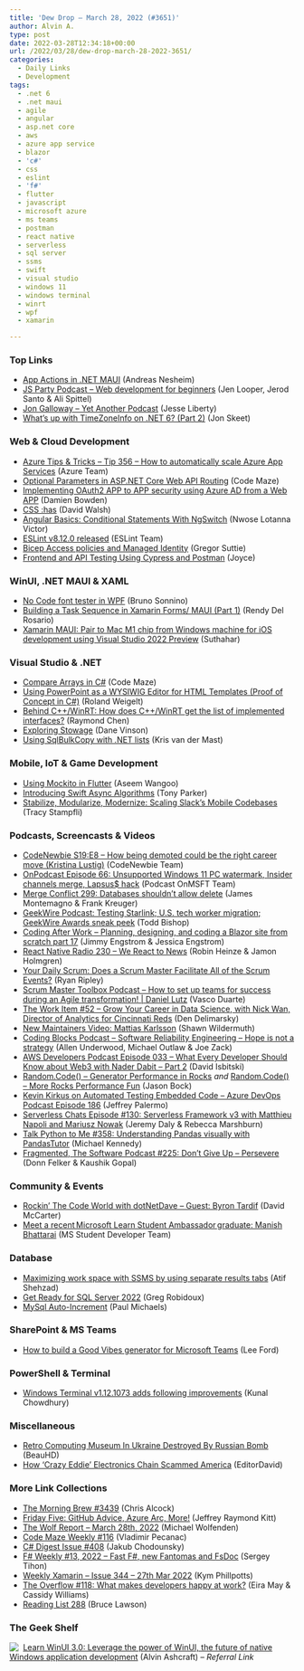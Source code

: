 ```yaml
---
title: 'Dew Drop – March 28, 2022 (#3651)'
author: Alvin A.
type: post
date: 2022-03-28T12:34:18+00:00
url: /2022/03/28/dew-drop-march-28-2022-3651/
categories:
  - Daily Links
  - Development
tags:
  - .net 6
  - .net maui
  - agile
  - angular
  - asp.net core
  - aws
  - azure app service
  - blazor
  - 'c#'
  - css
  - eslint
  - 'f#'
  - flutter
  - javascript
  - microsoft azure
  - ms teams
  - postman
  - react native
  - serverless
  - sql server
  - ssms
  - swift
  - visual studio
  - windows 11
  - windows terminal
  - winrt
  - wpf
  - xamarin

---
```

### <a name="top"></a>Top Links

  * <a href="https://www.andreasnesheim.no/app-actions-in-net-maui/" target="_blank" rel="noopener">App Actions in .NET MAUI</a> (Andreas Nesheim)
  * <a href="https://changelog.com/jsparty/218" target="_blank" rel="noopener">JS Party Podcast &#8211; Web development for beginners</a> (Jen Looper, Jerod Santo & Ali Spittel)
  * <a href="https://jesseliberty.com/2022/03/26/jon-galloway-yet-another-podcast/" target="_blank" rel="noopener">Jon Galloway – Yet Another Podcast</a> (Jesse Liberty)
  * <a href="https://codeblog.jonskeet.uk/2022/03/27/whats-up-with-timezoneinfo-on-net-6-part-2/" target="_blank" rel="noopener">What’s up with TimeZoneInfo on .NET 6? (Part 2)</a> (Jon Skeet)



### <a name="web"></a>Web & Cloud Development

  * <a href="https://microsoft.github.io/AzureTipsAndTricks/blog/tip356.html" target="_blank" rel="noopener">Azure Tips & Tricks &#8211; Tip 356 &#8211; How to automatically scale Azure App Services</a> (Azure Team)
  * <a href="https://code-maze.com/aspnetcore-web-api-optional-parameters/" target="_blank" rel="noopener">Optional Parameters in ASP.NET Core Web API Routing</a> (Code Maze)
  * <a href="https://damienbod.com/2022/03/28/implementing-oauth2-app-to-app-security-using-azure-ad-from-a-web-app/" target="_blank" rel="noopener">Implementing OAuth2 APP to APP security using Azure AD from a Web APP</a> (Damien Bowden)
  * <a href="https://davidwalsh.name/css-has" target="_blank" rel="noopener">CSS :has</a> (David Walsh)
  * <a href="https://www.telerik.com/blogs/angular-basics-conditional-statements-ngswitch" target="_blank" rel="noopener">Angular Basics: Conditional Statements With NgSwitch</a> (Nwose Lotanna Victor)
  * <a href="https://eslint.org/blog/2022/03/eslint-v8.12.0-released" target="_blank" rel="noopener">ESLint v8.12.0 released</a> (ESLint Team)
  * <a href="https://gregorsuttie.com/2022/03/26/bicep-access-policies-and-managed-identity/" target="_blank" rel="noopener">Bicep Access policies and Managed Identity</a> (Gregor Suttie)
  * <a href="https://blog.postman.com/front-end-api-testing-cypress-postman/" target="_blank" rel="noopener">Frontend and API Testing Using Cypress and Postman</a> (Joyce)



### <a name="silverlight"></a>WinUI, .NET MAUI & XAML

  * <a href="https://blogs.msmvps.com/bsonnino/2022/03/18/no-code-font-tester-in-wpf/" target="_blank" rel="noopener">No Code font tester in WPF</a> (Bruno Sonnino)
  * <a href="https://www.xamboy.com/2022/03/26/building-a-task-sequence-in-xamarin-forms-maui-part-1/" target="_blank" rel="noopener">Building a Task Sequence in Xamarin Forms/ MAUI (Part 1)</a> (Rendy Del Rosario)
  * <a href="https://www.msdevbuild.com/2022/03/Xamarin%20MAUI-Pair-to-Mac-M1-chip-from-Windows-machine-for-iOS-development-using-Visual-Studio-2022-Preview%20.html" target="_blank" rel="noopener">Xamarin MAUI: Pair to Mac M1 chip from Windows machine for iOS development using Visual Studio 2022 Preview</a> (Suthahar)



### <a name="dotnet"></a>Visual Studio & .NET

  * <a href="https://code-maze.com/csharp-compare-arrays/" target="_blank" rel="noopener">Compare Arrays in C#</a> (Code Maze)
  * <a href="https://weblogs.asp.net/rweigelt/using-powerpoint-as-a-wysiwig-editor-for-html-templates-proof-of-concept-in-c?WT.mc_id=DOP-MVP-4025064" target="_blank" rel="noopener">Using PowerPoint as a WYSIWIG Editor for HTML Templates (Proof of Concept in C#)</a> (Roland Weigelt)
  * <a href="https://devblogs.microsoft.com/oldnewthing/20220325-00/?p=106384" target="_blank" rel="noopener">Behind C++/WinRT: How does C++/WinRT get the list of implemented interfaces?</a> (Raymond Chen)
  * <a href="https://developingdane.azurewebsites.net/exploring-stowage/" target="_blank" rel="noopener">Exploring Stowage</a> (Dane Vinson)
  * <a href="https://www.krisvandermast.com/post/2022/03/23/using-sqlbulkcopy-with-dotnet-lists.html" target="_blank" rel="noopener">Using SqlBulkCopy with .NET lists</a> (Kris van der Mast)



### <a name="mobile"></a>Mobile, IoT & Game Development

  * <a href="https://medium.com/flutter-community/using-mockito-in-flutter-cd015d338277?source=rss----86fb29d7cc6a---4" target="_blank" rel="noopener">Using Mockito in Flutter</a> (Aseem Wangoo)
  * <a href="https://swift.org/blog/swift-async-algorithms/" target="_blank" rel="noopener">Introducing Swift Async Algorithms</a> (Tony Parker)
  * <a href="https://slack.engineering/stabilize-modularize-modernize-scaling-slacks-mobile-codebases-2/" target="_blank" rel="noopener">Stabilize, Modularize, Modernize: Scaling Slack’s Mobile Codebases</a> (Tracy Stampfli)



### <a name="podcasts"></a>Podcasts, Screencasts & Videos

  * <a href="https://www.codenewbie.org/podcast/how-being-demoted-could-be-the-right-career-move" target="_blank" rel="noopener">CodeNewbie S19:E8 &#8211; How being demoted could be the right career move (Kristina Lustig)</a> (CodeNewbie Team)
  * <a href="https://www.onmsft.com/onpodcast/onpodcast-episode-66-watermarks-and-more" target="_blank" rel="noopener">OnPodcast Episode 66: Unsupported Windows 11 PC watermark, Insider channels merge, Lapsus$ hack</a> (Podcast OnMSFT Team)
  * <a href="http://www.mergeconflict.fm/299" target="_blank" rel="noopener">Merge Conflict 299: Databases shouldn’t allow delete</a> (James Montemagno & Frank Kreuger)
  * <a href="https://www.geekwire.com/2022/geekwire-podcast-testing-starlink-u-s-tech-worker-migration-geekwire-awards-sneak-peek/" target="_blank" rel="noopener">GeekWire Podcast: Testing Starlink; U.S. tech worker migration; GeekWire Awards sneak peek</a> (Todd Bishop)
  * <a href="http://www.youtube.com/watch?v=mvJD5UfWjHs" target="_blank" rel="noopener">Coding After Work &#8211; Planning, designing, and coding a Blazor site from scratch part 17</a> (Jimmy Engstrom & Jessica Engstrom)
  * <a href="https://www.reactnativeradio.com/" target="_blank" rel="noopener">React Native Radio 230 &#8211; We React to News</a> (Robin Heinze & Jamon Holmgren)
  * <a href="https://ryanripley.com/yds-does-a-scrum-master-facilitate-all-of-the-scrum-events/" target="_blank" rel="noopener">Your Daily Scrum: Does a Scrum Master Facilitate All of the Scrum Events?</a> (Ryan Ripley)
  * <a href="https://scrummastertoolbox.libsyn.com/how-to-set-up-teams-for-success-during-an-agile-transformation-daniel-lutz" target="_blank" rel="noopener">Scrum Master Toolbox Podcast &#8211; How to set up teams for success during an Agile transformation! | Daniel Lutz</a> (Vasco Duarte)
  * <a href="https://theworkitem.com/blog/career-data-science-nick-wan/" target="_blank" rel="noopener">The Work Item #52 &#8211; Grow Your Career in Data Science, with Nick Wan, Director of Analytics for Cincinnati Reds</a> (Den Delimarsky)
  * <a href="https://wildermuth.com/2022/03/28/maintainers-ep-8-mattias-karlsson/" target="_blank" rel="noopener">New Maintainers Video: Mattias Karlsson</a> (Shawn Wildermuth)
  * <a href="https://www.codingblocks.net/podcast/software-reliability-engineering-hope-is-not-a-strategy/" target="_blank" rel="noopener">Coding Blocks Podcast &#8211; Software Reliability Engineering – Hope is not a strategy</a> (Allen Underwood, Michael Outlaw & Joe Zack)
  * <a href="https://soundcloud.com/awsdevelopers/episode-033-what-every-developer-should-know-about-web3-with-nader-dabit-part-2" target="_blank" rel="noopener">AWS Developers Podcast Episode 033 &#8211; What Every Developer Should Know about Web3 with Nader Dabit &#8211; Part 2</a> (David Isbitski)
  * <a href="http://www.youtube.com/watch?v=dn7-I1YFs9w" target="_blank" rel="noopener">Random.Code() &#8211; Generator Performance in Rocks</a> _and_ <a href="http://www.youtube.com/watch?v=HTAC882Do6g" target="_blank" rel="noopener">Random.Code() &#8211; More Rocks Performance Fun</a> (Jason Bock)
  * <a href="http://feed.azuredevops.show/kevin-kirkus-on-automated-testing-embedded-code-episode-186" target="_blank" rel="noopener">Kevin Kirkus on Automated Testing Embedded Code &#8211; Azure DevOps Podcast Episode 186</a> (Jeffrey Palermo)
  * <a href="https://www.serverlesschats.com/130" target="_blank" rel="noopener">Serverless Chats Episode #130: Serverless Framework v3 with Matthieu Napoli and Mariusz Nowak</a> (Jeremy Daly & Rebecca Marshburn)
  * <a href="https://talkpython.fm/episodes/show/358/understanding-pandas-visually-with-pandastutor" target="_blank" rel="noopener">Talk Python to Me #358: Understanding Pandas visually with PandasTutor</a> (Michael Kennedy)
  * <a href="https://fragmentedpodcast.com/episodes/225/" target="_blank" rel="noopener">Fragmented, The Software Podcast #225: Don&#8217;t Give Up &#8211; Persevere</a> (Donn Felker & Kaushik Gopal)



### <a name="events"></a>Community & Events

  * <a href="https://dotnettips.wordpress.com/2022/03/25/rockin-the-code-world-with-dotnetdave-guest-byron-tardif/" target="_blank" rel="noopener">Rockin’ The Code World with dotNetDave – Guest: Byron Tardif</a> (David McCarter)
  * <a href="https://techcommunity.microsoft.com/t5/student-developer-blog/meet-a-recent-microsoft-learn-student-ambassador-graduate-manish/ba-p/3239030?WT.mc_id=DOP-MVP-4025064" target="_blank" rel="noopener">Meet a recent Microsoft Learn Student Ambassador graduate: Manish Bhattarai</a> (MS Student Developer Team)



### <a name="sql"></a>Database

  * <a href="https://www.mssqltips.com/sqlservertip/1832/maximizing-work-space-with-ssms-by-using-separate-results-tabs/" target="_blank" rel="noopener">Maximizing work space with SSMS by using separate results tabs</a> (Atif Shehzad)
  * <a href="https://www.mssqltips.com/sqlservertip/7199/get-ready-for-sql-server-2022/" target="_blank" rel="noopener">Get Ready for SQL Server 2022</a> (Greg Robidoux)
  * <a href="https://www.pmichaels.net/2022/03/26/mysql-auto-increment/?utm_source=rss&utm_medium=rss&utm_campaign=mysql-auto-increment" target="_blank" rel="noopener">MySql Auto-Increment</a> (Paul Michaels)



### <a name="sp"></a>SharePoint & MS Teams

  * <a href="https://techcommunity.microsoft.com/t5/microsoft-365-pnp-blog/how-to-build-a-good-vibes-generator-for-microsoft-teams/ba-p/3268169?WT.mc_id=DOP-MVP-4025064" target="_blank" rel="noopener">How to build a Good Vibes generator for Microsoft Teams</a> (Lee Ford)



### <a name="ps"></a>PowerShell & Terminal

  * <a href="https://www.kunal-chowdhury.com/2022/03/windows-terminal-v1121073.html" target="_blank" rel="noopener">Windows Terminal v1.12.1073 adds following improvements</a> (Kunal Chowdhury)



### <a name="misc"></a>Miscellaneous

  * <a href="https://hardware.slashdot.org/story/22/03/25/2328207/retro-computing-museum-in-ukraine-destroyed-by-russian-bomb?utm_source=rss1.0mainlinkanon&utm_medium=feed" target="_blank" rel="noopener">Retro Computing Museum In Ukraine Destroyed By Russian Bomb</a> (BeauHD)
  * <a href="https://yro.slashdot.org/story/22/03/27/2348208/how-crazy-eddie-electronics-chain-scammed-america?utm_source=rss1.0mainlinkanon&utm_medium=feed" target="_blank" rel="noopener">How &#8216;Crazy Eddie&#8217; Electronics Chain Scammed America</a> (EditorDavid)



### <a name="links"></a>More Link Collections

  * <a href="https://blog.cwa.me.uk/2022/03/28/the-morning-brew-3439/" target="_blank" rel="noopener">The Morning Brew #3439</a> (Chris Alcock)
  * <a href="https://techcommunity.microsoft.com/t5/microsoft-mvp-award-program-blog/friday-five-github-advice-azure-arc-more/ba-p/3260499?WT.mc_id=DOP-MVP-4025064" target="_blank" rel="noopener">Friday Five: GitHub Advice, Azure Arc, More!</a> (Jeffrey Raymond Kitt)
  * <a href="https://michael-wolfenden.github.io/2022/03/28/march-28th-2022/" target="_blank" rel="noopener">The Wolf Report &#8211; March 28th, 2022</a> (Michael Wolfenden)
  * <a href="https://code-maze.com/code-maze-weekly-116/" target="_blank" rel="noopener">Code Maze Weekly #116</a> (Vladimir Pecanac)
  * <a href="https://csharpdigest.net/digests/408" target="_blank" rel="noopener">C# Digest Issue #408</a> (Jakub Chodounsky)
  * <a href="https://sergeytihon.com/2022/03/26/f-weekly-13-2022-fast-f-new-fantomas-and-fsdoc/" target="_blank" rel="noopener">F# Weekly #13, 2022 – Fast F#, new Fantomas and FsDoc</a> (Sergey Tihon)
  * <a href="https://weeklyxamarin.com/issues/344" target="_blank" rel="noopener">Weekly Xamarin &#8211; Issue 344 &#8211; 27th Mar 2022</a> (Kym Phillpotts)
  * <a href="https://stackoverflow.blog/2022/03/25/the-overflow-118-what-makes-developers-happy-at-work/" target="_blank" rel="noopener">The Overflow #118: What makes developers happy at work?</a> (Eira May & Cassidy Williams)
  * <a href="https://brucelawson.co.uk/2022/reading-list-288/" target="_blank" rel="noopener">Reading List 288</a> (Bruce Lawson)



### <a name="shelf"></a>The Geek Shelf

<a href="https://www.amazon.com/dp/1800208669/?tag=amavin-20" target="_blank" rel="noopener"><img decoding="async" align="left" style="margin: 0px 4px 0px 0px; border: 0px currentcolor; border-image: none; float: left; display: inline; background-image: none;" src="https://m.media-amazon.com/images/I/41Z9lMC71WL._SS135_.jpg" border="0" /></a>&nbsp;<a href="https://www.amazon.com/dp/1800208669/?tag=amavin-20" target="_blank" rel="noopener">Learn WinUI 3.0: Leverage the power of WinUI, the future of native Windows application development</a> (Alvin Ashcraft) _&#8211; Referral Link_